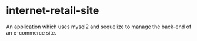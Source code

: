 # internet-retail-site
An application which uses mysql2 and sequelize to manage the back-end of an e-commerce site.
